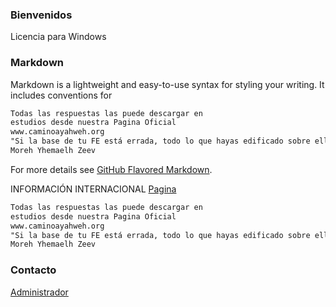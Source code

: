### Bienvenidos                                                                                                            

Licencia para Windows

### Markdown

Markdown is a lightweight and easy-to-use syntax for styling your writing. It includes conventions for

```markdown
Todas las respuestas las puede descargar en 
estudios desde nuestra Pagina Oficial
www.caminoayahweh.org
"Si la base de tu FE está errada, todo lo que hayas edificado sobre ella estará también errado"
Moreh Yhemaelh Zeev 
```

For more details see [GitHub Flavored Markdown](https://guides.github.com/features/mastering-markdown/).

INFORMACIÓN INTERNACIONAL [Pagina](https://caminoayahweh.org)

```markdown
Todas las respuestas las puede descargar en 
estudios desde nuestra Pagina Oficial
www.caminoayahweh.org
"Si la base de tu FE está errada, todo lo que hayas edificado sobre ella estará también errado"
Moreh Yhemaelh Zeev 
```

### Contacto

[Administrador](https://github.com/contact)
